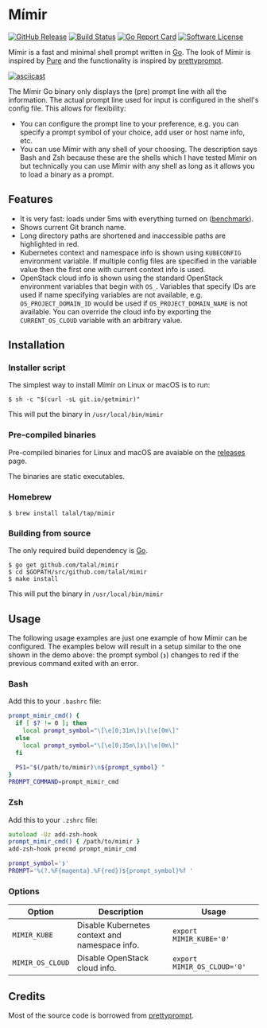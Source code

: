 # Mímir

[![GitHub Release](https://img.shields.io/github/release/talal/mimir.svg?style=flat-square)](https://github.com/talal/mimir/releases/latest)
[![Build Status](https://img.shields.io/travis/talal/mimir/master.svg?style=flat-square)](https://travis-ci.org/talal/mimir)
[![Go Report Card](https://goreportcard.com/badge/github.com/talal/mimir?style=flat-square)](https://goreportcard.com/report/github.com/talal/mimir)
[![Software License](https://img.shields.io/github/license/talal/mimir.svg?style=flat-square)](LICENSE)

Mímir is a fast and minimal shell prompt written in [Go](https://golang.org).
The look of Mímir is inspired by [Pure](https://github.com/sindresorhus/pure)
and the functionality is inspired by
[prettyprompt](https://github.com/majewsky/gofu#prettyprompt).

[![asciicast](https://asciinema.org/a/225675.svg)](https://asciinema.org/a/225675)

The Mímir Go binary only displays the (pre) prompt line with all the
information. The actual prompt line used for input is configured in the shell's
config file. This allows for flexibility:
- You can configure the prompt line to your preference, e.g. you can specify a
  prompt symbol of your choice, add user or host name info, etc.
- You can use Mímir with any shell of your choosing. The description says Bash
  and Zsh because these are the shells which I have tested Mímir on but
  technically you can use Mímir with any shell as long as it allows you to load
  a binary as a prompt.

## Features

- It is very fast: loads under 5ms with everything turned on
  ([benchmark](https://asciinema.org/a/225680)).
- Shows current Git branch name.
- Long directory paths are shortened and inaccessible paths are highlighted in
  red.
- Kubernetes context and namespace info is shown using `KUBECONFIG` environment
  variable. If multiple config files are specified in the variable value then
  the first one with current context info is used.
- OpenStack cloud info is shown using the standard OpenStack environment
  variables that begin with `OS_`. Variables that specify IDs are used if name
  specifying variables are not available, e.g. `OS_PROJECT_DOMAIN_ID` would be
  used if `OS_PROJECT_DOMAIN_NAME` is not available. You can override the cloud
  info by exporting the `CURRENT_OS_CLOUD` variable with an arbitrary value.


## Installation

### Installer script

The simplest way to install Mímir on Linux or macOS is to run:

```
$ sh -c "$(curl -sL git.io/getmimir)"
```

This will put the binary in `/usr/local/bin/mimir`

### Pre-compiled binaries

Pre-compiled binaries for Linux and macOS are avaiable on the
[releases](https://github.com/talal/mimir/releases/latest) page.

The binaries are static executables.

### Homebrew

```
$ brew install talal/tap/mimir
```

### Building from source

The only required build dependency is [Go](https://golang.org/).

```
$ go get github.com/talal/mimir
$ cd $GOPATH/src/github.com/talal/mimir
$ make install
```

This will put the binary in `/usr/local/bin/mimir`

## Usage

The following usage examples are just one example of how Mímir can be
configured. The examples below will result in a setup similar to the one shown
in the demo above: the prompt symbol (`❯`) changes to red if the previous
command exited with an error.

### Bash

Add this to your `.bashrc` file:

```bash
prompt_mimir_cmd() {
  if [ $? != 0 ]; then
    local prompt_symbol="\[\e[0;31m\]❯\[\e[0m\]"
  else
    local prompt_symbol="\[\e[0;35m\]❯\[\e[0m\]"
  fi

  PS1="$(/path/to/mimir)\n${prompt_symbol} "
}
PROMPT_COMMAND=prompt_mimir_cmd
```

### Zsh

Add this to your `.zshrc` file:

```zsh
autoload -Uz add-zsh-hook
prompt_mimir_cmd() { /path/to/mimir }
add-zsh-hook precmd prompt_mimir_cmd

prompt_symbol='❯'
PROMPT='%(?.%F{magenta}.%F{red})${prompt_symbol}%f '
```

### Options

| Option | Description | Usage |
| --- | --- | --- |
| `MIMIR_KUBE` | Disable Kubernetes context and namespace info. | `export MIMIR_KUBE='0'` |
| `MIMIR_OS_CLOUD` | Disable OpenStack cloud info. | `export MIMIR_OS_CLOUD='0'` |

## Credits

Most of the source code is borrowed from
[prettyprompt](https://github.com/majewsky/gofu#prettyprompt).
